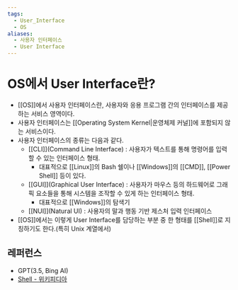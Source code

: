 ```yaml
---
tags:
  - User_Interface
  - OS
aliases:
  - 사용자 인터페이스
  - User Interface
---
```

# OS에서 User Interface란?
- [[OS]]에서 사용자 인터페이스란, 사용자와 응용 프로그램 간의 인터페이스를 제공하는 서비스 영역이다.
- 사용자 인터페이스는 [[Operating System Kernel|운영체제 커널]]에 포함되지 않는 서비스이다.
- 사용자 인터페이스의 종류는 다음과 같다.
	- [[CLI]](Command Line Interface) : 사용자가 텍스트를 통해 명령어를 입력할 수 있는 인터페이스 형태.
		- 대표적으로 [[Linux]]의 Bash 쉘이나 [[Windows]]의 [[CMD]], [[Power Shell]] 등이 있다.
	- [[GUI]](Graphical User Interface) : 사용자가 마우스 등의 하드웨어로 그래픽 요소들을 통해 시스템을 조작할 수 있게 하는 인터페이스 형태.
		- 대표적으로 [[Windows]]의 탐색기
	- [[NUI]](Natural UI) : 사용자의 말과 행동 기반 제스처 입력 인터페이스
- [[OS]]에서는 이렇게 User Interface를 담당하는 부분 중 한 형태를 [[Shell]]로 지칭하기도 한다.(특히 Unix 계열에서)

## 레퍼런스
- GPT(3.5, Bing AI)
- [Shell - 위키피디아](https://en.wikipedia.org/wiki/Shell_(computing))
